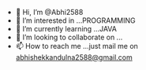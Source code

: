 - 👋 Hi, I’m @Abhi2588
- 👀 I’m interested in ...PROGRAMMING
- 🌱 I’m currently learning ...JAVA
- 💞️ I’m looking to collaborate on ...
- 📫 How to reach me ...just mail me on abhishekkandulna2588@gmail.com

<!---
Abhi2588/Abhi2588 is a ✨ special ✨ repository because its `README.md` (this file) appears on your GitHub profile.
You can click the Preview link to take a look at your changes.
--->
